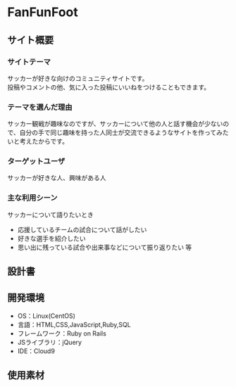 # FanFunFoot

## サイト概要
### サイトテーマ
サッカーが好きな向けのコミュニティサイトです。   
投稿やコメントの他、気に入った投稿にいいねをつけることもできます。


### テーマを選んだ理由
サッカー観戦が趣味なのですが、サッカーについて他の人と話す機会が少ないので、自分の手で同じ趣味を持った人同士が交流できるようなサイトを作ってみたいと考えたからです。


### ターゲットユーザ
サッカーが好きな人、興味がある人

### 主な利用シーン
サッカーについて語りたいとき
 - 応援しているチームの試合について話がしたい
 - 好きな選手を紹介したい
 - 思い出に残っている試合や出来事などについて振り返りたい   等

## 設計書


## 開発環境
- OS：Linux(CentOS)
- 言語：HTML,CSS,JavaScript,Ruby,SQL
- フレームワーク：Ruby on Rails
- JSライブラリ：jQuery
- IDE：Cloud9

## 使用素材
